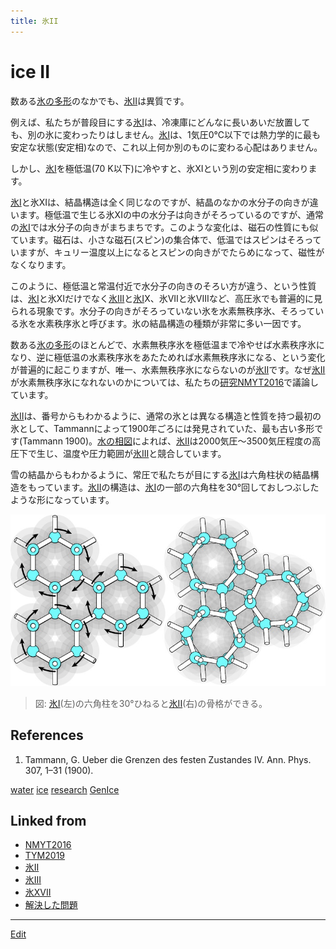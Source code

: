 ```yaml
---
title: 氷II
---
```

# ice II


数ある[氷の多形](/氷の多形)のなかでも、[氷II](/氷II)は異質です。

例えば、私たちが普段目にする[氷I](/氷I)は、冷凍庫にどんなに長いあいだ放置しても、別の氷に変わったりはしません。[氷I](/氷I)は、1気圧0℃以下では熱力学的に最も安定な状態(安定相)なので、これ以上何か別のものに変わる心配はありません。

しかし、[氷I](/氷I)を極低温(70 K以下)に冷やすと、氷XIという別の安定相に変わります。

[氷I](/氷I)と氷XIは、結晶構造は全く同じなのですが、結晶のなかの水分子の向きが違います。極低温で生じる氷XIの中の水分子は向きがそろっているのですが、通常の[氷I](/氷I)では水分子の向きがまちまちです。このような変化は、磁石の性質にも似ています。磁石は、小さな磁石(スピン)の集合体で、低温ではスピンはそろっていますが、キュリー温度以上になるとスピンの向きがでたらめになって、磁性がなくなります。

このように、極低温と常温付近で水分子の向きのそろい方が違う、という性質は、[氷I](/氷I)と氷XIだけでなく[氷III](/氷III)と[氷I](/氷I)X、氷VIIと氷VIIIなど、高圧氷でも普遍的に見られる現象です。水分子の向きがそろっていない氷を水素無秩序氷、そろっている氷を水素秩序氷と呼びます。氷の結晶構造の種類が非常に多い一因です。

数ある[氷の多形](/氷の多形)のほとんどで、水素無秩序氷を極低温まで冷やせば水素秩序氷になり、逆に極低温の水素秩序氷をあたためれば水素無秩序氷になる、という変化が普遍的に起こりますが、唯一、水素無秩序氷にならないのが[氷II](/氷II)です。なぜ[氷II](/氷II)が水素無秩序氷になれないのかについては、私たちの[研究](/研究)[NMYT2016](/NMYT2016)で議論しています。

[氷II](/氷II)は、番号からもわかるように、通常の氷とは異なる構造と性質を持つ最初の氷として、Tammannによって1900年ごろには発見されていた、最も古い多形です(Tammann 1900)。[水の相図](/水の相図)によれば、[氷II](/氷II)は2000気圧〜3500気圧程度の高圧下で生じ、温度や圧力範囲が[氷III](/氷III)と競合しています。

雪の結晶からもわかるように、常圧で私たちが目にする[氷I](/氷I)は六角柱状の結晶構造をもっています。[氷II](/氷II)の構造は、[氷I](/氷I)の一部の六角柱を30°回しておしつぶしたような形になっています。

![ice2](/img/ice2.png)

> 図: [氷I](/氷I)(左)の六角柱を30°ひねると[氷II](/氷II)(右)の骨格ができる。

## References

1. Tammann, G. Ueber die Grenzen des festen Zustandes IV. Ann. Phys. 307, 1–31 (1900).

[water](/water) [ice](/ice) [research](/research)
[GenIce](/GenIce)


## Linked from

* [NMYT2016](/NMYT2016)
* [TYM2019](/TYM2019)
* [氷II](/氷II)
* [氷III](/氷III)
* [氷XVII](/氷XVII)
* [解決した問題](/解決した問題)


----

[Edit](https://github.com/vitroid/vitroid.github.io/edit/master/MD/氷II.md)

